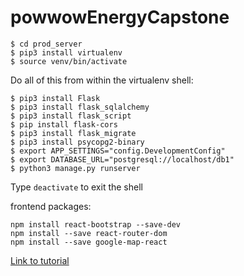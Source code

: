 # powwowEnergyCapstone


```
$ cd prod_server
$ pip3 install virtualenv
$ source venv/bin/activate
```
Do all of this from within the virtualenv shell:
```
$ pip3 install Flask
$ pip3 install flask_sqlalchemy
$ pip3 install flask_script
$ pip install flask-cors
$ pip3 install flask_migrate
$ pip3 install psycopg2-binary
$ export APP_SETTINGS="config.DevelopmentConfig"
$ export DATABASE_URL="postgresql://localhost/db1"
$ python3 manage.py runserver
```

Type ```deactivate``` to exit the shell



frontend packages: 
```
npm install react-bootstrap --save-dev
npm install --save react-router-dom
npm install --save google-map-react
```

[Link to tutorial](https://scotch.io/tutorials/build-a-to-do-application-using-django-and-react)
